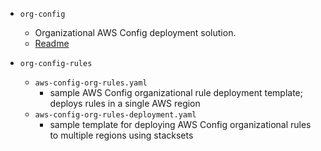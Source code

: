 - `org-config`
    - Organizational AWS Config deployment solution.
    - [Readme](config/org-config/README.md)

- `org-config-rules`
    - `aws-config-org-rules.yaml`
        - sample AWS Config organizational rule deployment template; deploys rules in a single AWS region
    - `aws-config-org-rules-deployment.yaml`
        - sample template for deploying AWS Config organizational rules to multiple regions using stacksets
